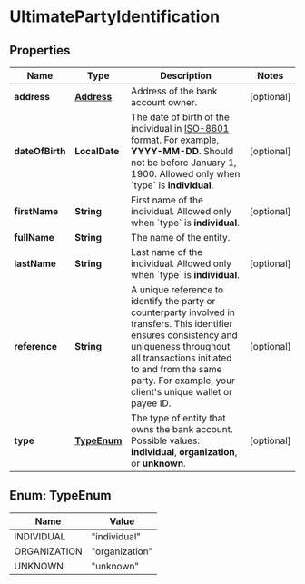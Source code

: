 

# UltimatePartyIdentification


## Properties

| Name | Type | Description | Notes |
|------------ | ------------- | ------------- | -------------|
|**address** | [**Address**](Address.md) | Address of the bank account owner. |  [optional] |
|**dateOfBirth** | **LocalDate** | The date of birth of the individual in [ISO-8601](https://www.w3.org/TR/NOTE-datetime) format. For example, **YYYY-MM-DD**. Should not be before January 1, 1900.  Allowed only when &#x60;type&#x60; is **individual**. |  [optional] |
|**firstName** | **String** | First name of the individual.  Allowed only when &#x60;type&#x60; is **individual**. |  [optional] |
|**fullName** | **String** | The name of the entity. |  |
|**lastName** | **String** | Last name of the individual.  Allowed only when &#x60;type&#x60; is **individual**. |  [optional] |
|**reference** | **String** | A unique reference to identify the party or counterparty involved in transfers. This identifier ensures consistency and uniqueness throughout all transactions initiated to and from the same party. For example, your client&#39;s unique wallet or payee ID. |  [optional] |
|**type** | [**TypeEnum**](#TypeEnum) | The type of entity that owns the bank account.   Possible values: **individual**, **organization**, or **unknown**. |  [optional] |



## Enum: TypeEnum

| Name | Value |
|---- | -----|
| INDIVIDUAL | &quot;individual&quot; |
| ORGANIZATION | &quot;organization&quot; |
| UNKNOWN | &quot;unknown&quot; |



